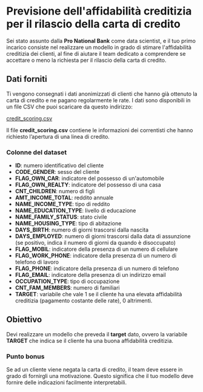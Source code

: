 # Previsione dell'affidabilità creditizia per il rilascio della carta di credito

Sei stato assunto dalla **Pro National Bank** come data scientist, e il tuo primo incarico consiste nel realizzare un modello in grado di stimare l'affidabilità creditizia dei clienti, al fine di aiutare il team dedicato a comprendere se accettare o meno la richiesta per il rilascio della carta di credito.

## Dati forniti

Ti vengono consegnati i dati anonimizzati di clienti che hanno già ottenuto la carta di credito e ne pagano regolarmente le rate. I dati sono disponibili in un file CSV che puoi scaricare da questo indirizzo:

[credit_scoring.csv](https://proai-datasets.s3.eu-west-3.amazonaws.com/credit_scoring.csv)

Il file **credit_scoring.csv** contiene le informazioni dei correntisti che hanno richiesto l’apertura di una linea di credito.

### Colonne del dataset

- **ID**: numero identificativo del cliente
- **CODE_GENDER**: sesso del cliente
- **FLAG_OWN_CAR**: indicatore del possesso di un'automobile
- **FLAG_OWN_REALTY**: indicatore del possesso di una casa
- **CNT_CHILDREN**: numero di figli
- **AMT_INCOME_TOTAL**: reddito annuale
- **NAME_INCOME_TYPE**: tipo di reddito
- **NAME_EDUCATION_TYPE**: livello di educazione
- **NAME_FAMILY_STATUS**: stato civile
- **NAME_HOUSING_TYPE**: tipo di abitazione
- **DAYS_BIRTH**: numero di giorni trascorsi dalla nascita
- **DAYS_EMPLOYED**: numero di giorni trascorsi dalla data di assunzione (se positivo, indica il numero di giorni da quando è disoccupato)
- **FLAG_MOBIL**: indicatore della presenza di un numero di cellulare
- **FLAG_WORK_PHONE**: indicatore della presenza di un numero di telefono di lavoro
- **FLAG_PHONE**: indicatore della presenza di un numero di telefono
- **FLAG_EMAIL**: indicatore della presenza di un indirizzo email
- **OCCUPATION_TYPE**: tipo di occupazione
- **CNT_FAM_MEMBERS**: numero di familiari
- **TARGET**: variabile che vale 1 se il cliente ha una elevata affidabilità creditizia (pagamento costante delle rate), 0 altrimenti.

## Obiettivo

Devi realizzare un modello che preveda il **target** dato, ovvero la variabile **TARGET** che indica se il cliente ha una buona affidabilità creditizia.

### Punto bonus

Se ad un cliente viene negata la carta di credito, il team deve essere in grado di fornirgli una motivazione. Questo significa che il tuo modello deve fornire delle indicazioni facilmente interpretabili.

